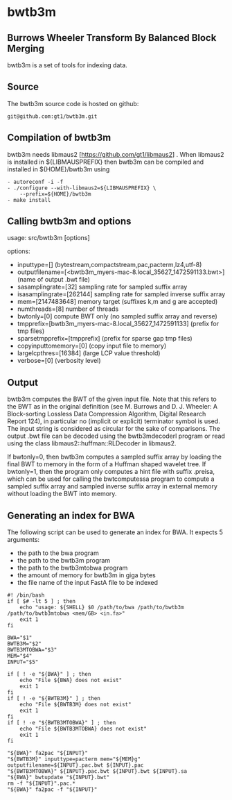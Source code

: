 bwtb3m
======

Burrows Wheeler Transform By Balanced Block Merging
---------------------------------------------------

bwtb3m is a set of tools for indexing data.

Source
------

The bwtb3m source code is hosted on github:

	git@github.com:gt1/bwtb3m.git

Compilation of bwtb3m
---------------------

bwtb3m needs libmaus2 [https://github.com/gt1/libmaus2] . When libmaus2
is installed in ${LIBMAUSPREFIX} then bwtb3m can be compiled and
installed in ${HOME}/bwtb3m using

	- autoreconf -i -f
	- ./configure --with-libmaus2=${LIBMAUSPREFIX} \
		--prefix=${HOME}/bwtb3m
	- make install

Calling bwtb3m and options
--------------------------

usage: src/bwtb3m [options] <inputfile>

options:

* inputtype=[<bytestream>] (bytestream,compactstream,pac,pacterm,lz4,utf-8)
* outputfilename=[<bwtb3m_myers-mac-8.local_35627_1472591133.bwt>] (name of output .bwt file)
* sasamplingrate=[32] sampling rate for sampled suffix array
* isasamplingrate=[262144] sampling rate for sampled inverse suffix array
* mem=[2147483648] memory target (suffixes k,m and g are accepted)
* numthreads=[8] number of threads
* bwtonly=[0] compute BWT only (no sampled suffix array and reverse)
* tmpprefix=[bwtb3m_myers-mac-8.local_35627_1472591133] (prefix for tmp files)
* sparsetmpprefix=[tmpprefix] (prefix for sparse gap tmp files)
* copyinputtomemory=[0] (copy input file to memory)
* largelcpthres=[16384] (large LCP value threshold)
* verbose=[0] (verbosity level)

Output
------

bwtb3m computes the BWT of the given input file. Note that this refers to
the BWT as in the original definition (see M. Burrows and D. J. Wheeler: A Block-sorting Lossless
Data Compression Algorithm, Digital Research Report 124), in particular no
(implicit or explicit) terminator symbol is used. The input string is
considered as circular for the sake of comparisons. The output .bwt file can
be decoded using the bwtb3mdecoderl program or read using the class
libmaus2::huffman::RLDecoder in libmaus2.

If bwtonly=0, then bwtb3m computes a sampled suffix array by loading the final BWT to memory in
the form of a Huffman shaped wavelet tree. If bwtonly=1, then the program
only computes a hint file with suffix .preisa, which can be used for calling
the bwtcomputessa program to compute a sampled suffix array and sampled
inverse suffix array in external memory without loading the BWT into memory.

Generating an index for BWA
---------------------------

The following script can be used to generate an index for BWA. It expects 5 arguments:

 - the path to the bwa program
 - the path to the bwtb3m program
 - the path to the bwtb3mtobwa program
 - the amount of memory for bwtb3m in giga bytes
 - the file name of the input FastA file to be indexed

```
#! /bin/bash
if [ $# -lt 5 ] ; then
	echo "usage: ${SHELL} $0 /path/to/bwa /path/to/bwtb3m /path/to/bwtb3mtobwa <mem/GB> <in.fa>"
	exit 1
fi

BWA="$1"
BWTB3M="$2"
BWTB3MTOBWA="$3"
MEM="$4"
INPUT="$5"

if [ ! -e "${BWA}" ] ; then
	echo "File ${BWA} does not exist"
	exit 1
fi
if [ ! -e "${BWTB3M}" ] ; then
	echo "File ${BWTB3M} does not exist"
	exit 1
fi
if [ ! -e "${BWTB3MTOBWA}" ] ; then
	echo "File ${BWTB3MTOBWA} does not exist"
	exit 1
fi

"${BWA}" fa2pac "${INPUT}"
"${BWTB3M}" inputtype=pacterm mem="${MEM}g" outputfilename=${INPUT}.pac.bwt ${INPUT}.pac
"${BWTB3MTOBWA}" ${INPUT}.pac.bwt ${INPUT}.bwt ${INPUT}.sa
"${BWA}" bwtupdate "${INPUT}.bwt"
rm -f "${INPUT}".pac.*
"${BWA}" fa2pac -f "${INPUT}"
```
